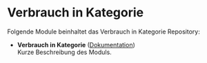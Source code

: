 # Verbrauch in Kategorie

Folgende Module beinhaltet das Verbrauch in Kategorie Repository:

- __Verbrauch in Kategorie__ ([Dokumentation](Verbrauch%20in%20Kategorie))  
	Kurze Beschreibung des Moduls.